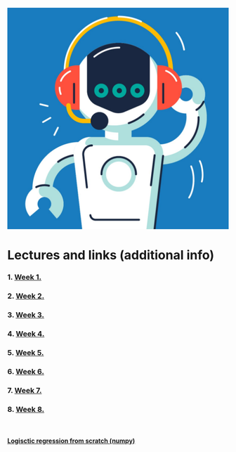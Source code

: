 ![Screenshot](Natural-language-processing.jpeg)

# Lectures and links (additional info)


### 1. [Week 1.](https://www.youtube.com/watch?v=OWt-5QUoLAk&t=1s)

### 2. [Week 2.](https://youtu.be/Qs-meOmQDZo)

### 3. [Week 3.](https://www.youtube.com/watch?v=NBigQQFGnhI) 

### 4. [Week 4.](https://www.youtube.com/watch?v=ap_-m2g4bzA)

### 5. [Week 5.](https://www.youtube.com/watch?v=HoPjRZuzzXQ)

### 6. [Week 6.](https://www.youtube.com/watch?v=KI4OX3Pkvh8)

### 7. [Week 7.](https://www.youtube.com/watch?v=XJxUiNGOQSA)

### 8. [Week 8.](https://www.youtube.com/watch?v=lTqw2vPpwXg&feature=youtu.be)
 <br>

#### [Logisctic regression from scratch (numpy)](https://colab.research.google.com/drive/1kK3BrW7EF-MImTKl-L3QwRzaYVGPpzfw?usp=sharing) 


